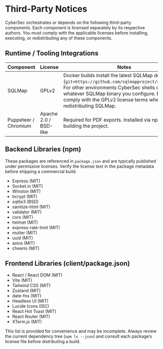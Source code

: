 # Third-Party Notices

CyberSec orchestrates or depends on the following third-party components. Each
component is licensed separately by its respective authors. You must comply with
the applicable licenses before installing, executing, or redistributing any of
these components.

## Runtime / Tooling Integrations

| Component | License | Notes |
|-----------|---------|-------|
| SQLMap | GPLv2 | Docker builds install the latest SQLMap dev branch (`git+https://github.com/sqlmapproject/sqlmap.git`). For other environments CyberSec shells out to whatever SQLMap binary you configure. Ensure you comply with the GPLv2 license terms when using or redistributing SQLMap. |
| Puppeteer / Chromium | Apache 2.0 / BSD-like | Required for PDF exports. Installed via npm when building the project. |

## Backend Libraries (npm)

These packages are referenced in `package.json` and are typically published under
permissive licenses. Verify the license text in the package metadata before
shipping a commercial build.

- Express (MIT)
- Socket.io (MIT)
- Winston (MIT)
- bcrypt (MIT)
- sqlite3 (BSD)
- sanitize-html (MIT)
- validator (MIT)
- cors (MIT)
- helmet (MIT)
- express-rate-limit (MIT)
- multer (MIT)
- uuid (MIT)
- axios (MIT)
- cheerio (MIT)

## Frontend Libraries (client/package.json)

- React / React DOM (MIT)
- Vite (MIT)
- Tailwind CSS (MIT)
- Zustand (MIT)
- date-fns (MIT)
- Headless UI (MIT)
- Lucide Icons (ISC)
- React Hot Toast (MIT)
- React Router (MIT)
- XTerm.js (MIT)

This list is provided for convenience and may be incomplete. Always review the
current dependency tree (`npm ls --json`) and consult each package’s license file
before distributing a build.
